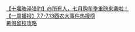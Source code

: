   
[【十堰皓泽猎豹】@所有人，七月购车季重磅来袭啦！](http://www.dianyue.me/archives/667/00kgr4hjz1wsc6s9/)  
[【一周播报】7.7-7.13西农大事件热搜榜](http://www.dianyue.me/archives/546/o4n87tvmq7mwf7h6/)  
[暑假留校攻略](http://www.dianyue.me/archives/603/ci0inxgx2udrjere/)